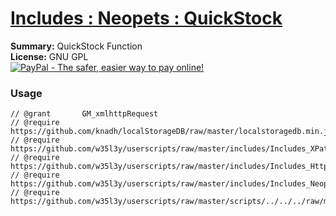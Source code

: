 
# [Includes : Neopets : QuickStock](.)

**Summary:** QuickStock Function<br />
**License:** GNU GPL<br />
[![PayPal - The safer, easier way to pay online!](https://www.paypalobjects.com/en_US/i/btn/btn_donate_SM.gif "PayPal - The safer, easier way to pay online!")](http://goo.gl/Fv19S)
### Usage
```
// @grant		GM_xmlhttpRequest
// @require		https://github.com/knadh/localStorageDB/raw/master/localstoragedb.min.js
// @require		https://github.com/w35l3y/userscripts/raw/master/includes/Includes_XPath/63808.user.js
// @require		https://github.com/w35l3y/userscripts/raw/master/includes/Includes_HttpRequest/56489.user.js
// @require		https://github.com/w35l3y/userscripts/raw/master/includes/Includes_Neopets_%5BBETA%5D/main.user.js
// @require		https://github.com/w35l3y/userscripts/raw/master/scripts/../../../raw/master/includes/Includes_Neopets_QuickStock/main.user.js
```

